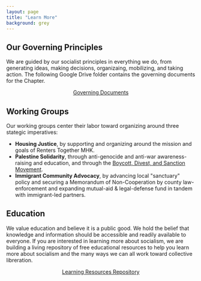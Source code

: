 ```yaml
---
layout: page
title: "Learn More"
background: grey
---
```


## Our Governing Principles

We are guided by our socialist principles in everything we do, from generating ideas, making decisions, organizaing, mobilizing, and taking action. The following Google Drive folder contains the governing documents for the Chapter.

<div align="center">
 <a class="btn btn-primary btn-xl text-uppercase" href="https://drive.google.com/drive/folders/12g-DggKPiwnYT5PbYQ7a_R2XIakUnOOp?usp=sharing" target="_blank">Governing Documents</a>

</div>
  
## Working Groups

Our working groups center their labor toward organizing around three stategic imperatives:

- **Housing Justice**, by supporting and organizing around the mission and goals of Renters Together MHK.
- **Palestine Solidarity**, through anti-genocide and anti-war awareness-raising and education, and through the <a href="https://bdsmovement.net/" target="_blank">Boycott, Divest, and Sanction Movement</a>.
- **Immigrant Community Advocacy**, by advancing local "sanctuary" policy and securing a Memorandum of Non-Cooperation by county law-enforcement and expanding mutual-aid & legal-defense fund in tandem with immigrant-led partners.


## Education

We value education and believe it is a public good.  We hold the belief that knowledge and information should be accessible and readily available to everyone. If you are interested in learning more about socialism, we are building a living repository of free educational resources to help you learn more about socialism and the many ways we can all work toward collective libreration. 

<div align="center">
 <a class="btn btn-primary btn-xl text-uppercase" href="../learning-resources">Learning Resources Repository</a>
</div>
